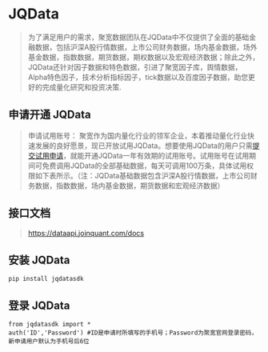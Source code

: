 # JQData

> 为了满足用户的需求，聚宽数据团队在JQData中不仅提供了全面的基础金融数据，包括沪深A股行情数据，上市公司财务数据，场内基金数据，场外基金数据，指数数据，期货数据，期权数据以及宏观经济数据；除此之外，JQData还针对因子数据和特色数据，引进了聚宽因子库，舆情数据，Alpha特色因子，技术分析指标因子，tick数据以及百度因子数据，助您更好的完成量化研究和投资决策.

## 申请开通 JQData

> 申请试用账号： 聚宽作为国内量化行业的领军企业，本着推动量化行业快速发展的良好愿景，现已开放试用JQData。想要使用JQData的用户只需[提交试用申请](https://www.joinquant.com/default/index/sdk#jq-sdk-apply)，就能开通JQData一年有效期的试用账号。试用账号在试用期间可免费调用JQData的全部基础数据，每天可调用100万条，具体试用权限如下表所示。（注：JQData基础数据包含沪深A股行情数据，上市公司财务数据，指数数据，场内基金数据，期货数据和宏观经济数据）

## 接口文档

> https://dataapi.joinquant.com/docs

## 安装 JQData

```
pip install jqdatasdk
```

## 登录 JQData

```
from jqdatasdk import *
auth('ID','Password') #ID是申请时所填写的手机号；Password为聚宽官网登录密码，新申请用户默认为手机号后6位

```

